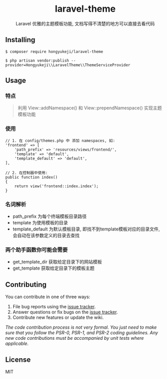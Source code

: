 <h1 align="center"> laravel-theme </h1>

<p align="center"> Laravel 优雅的主题模板功能, 文档写得不清楚的地方可以直接去看代码</p>


## Installing

```shell
$ composer require hongyukeji/laravel-theme
```

```shell
$ php artisan vendor:publish --provider=Hongyukeji\\LaravelTheme\\ThemeServiceProvider
```

## Usage

### 特点

> 利用 View::addNamespace() 和 View::prependNamespace() 实现主题模板功能

### 使用

```
// 1. 在 config/themes.php 中 添加 namespaces, 如:
'frontend' => [
    'path_prefix' => 'resources/views/frontend/',
    'template' => 'default',
    'template_default' => 'default',
],

// 2. 在控制器中使用:
public function index()
{
    return view('frontend::index.index');
}

```

### 名词解析

- path_prefix 为每个终端模板目录路径
- template 为使用模板的目录
- template_default 为默认模板目录, 即找不到template模板对应的目录文件, 会自动在该参数定义的目录去查找

### 两个助手函数你可能会需要

- get_template_dir 获取给定目录下的网站模板
- get_template 获取给定目录下的模板主题

## Contributing

You can contribute in one of three ways:

1. File bug reports using the [issue tracker](https://github.com/hongyukeji/laravel-theme/issues).
2. Answer questions or fix bugs on the [issue tracker](https://github.com/hongyukeji/laravel-theme/issues).
3. Contribute new features or update the wiki.

_The code contribution process is not very formal. You just need to make sure that you follow the PSR-0, PSR-1, and PSR-2 coding guidelines. Any new code contributions must be accompanied by unit tests where applicable._

## License

MIT